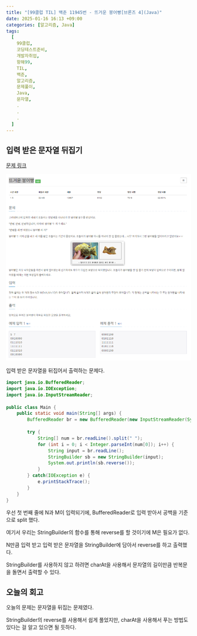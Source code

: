 ```yaml
---
title: "[99클럽 TIL] 백준 11945번 - 뜨거운 붕어빵[브론즈 4](Java)"
date: 2025-01-16 16:13 +09:00
categories: [알고리즘, Java]
tags:
  [
    99클럽,
    코딩테스트준비,
    개발자취업,
    항해99,
    TIL,
    백준,
    알고리즘,
    문제풀이,
    Java,
    문자열,
    .
    .
    .
  ]
---
```


## 입력 받은 문자열 뒤집기

[문제 링크](https://www.acmicpc.net/problem/11945)

![문제 설명](https://github.com/jungi0531/images/blob/main/99club_02/algorithm_99club2_04.png?raw=true)

입력 받은 문자열을 뒤집어서 출력하는 문제다.

```java
import java.io.BufferedReader;
import java.io.IOException;
import java.io.InputStreamReader;

public class Main {
    public static void main(String[] args) {
        BufferedReader br = new BufferedReader(new InputStreamReader(System.in));

        try {
            String[] num = br.readLine().split(" ");
            for (int i = 0; i < Integer.parseInt(num[0]); i++) {
                String input = br.readLine();
                StringBuilder sb = new StringBuilder(input);
                System.out.println(sb.reverse());
            }
        } catch(IOException e) {
            e.printStackTrace();
        }
    }
}
```

우선 첫 번째 줄에 N과 M이 입력되기에, BufferedReader로 입력 받아서 공백을 기준으로 split 했다.

여기서 우리는 StringBuilder의 함수를 통해 reverse를 할 것이기에 M은 필요가 없다.

N만큼 입력 받고 입력 받은 문자열을 StringBuilder에 담아서 reverse를 하고 출력했다.

StringBuilder를 사용하지 않고 하려면 charAt을 사용해서 문자열의 길이만큼 반복문을 돌면서 출력할 수 있다.

## 오늘의 회고

오늘의 문제는 문자열을 뒤집는 문제였다.

StringBuilder의 reverse를 사용해서 쉽게 풀었지만, charAt을 사용해서 푸는 방법도 있다는 걸 알고 있으면 될 듯하다.